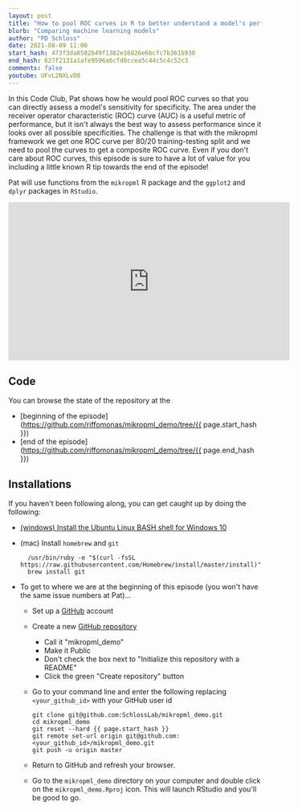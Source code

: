 ```yaml
---
layout: post
title: "How to pool ROC curves in R to better understand a model's performance (CC135)"
blurb: "Comparing machine learning models"
author: "PD Schloss"
date: 2021-08-09 11:00
start_hash: 473f3da8502b49f1382e16826e6bcfc7b361b930
end_hash: 627f2131a1afe9596a6cfd8ccea5c44c5c4c52c3
comments: false
youtube: UFvL2NXLvD8
---
```


In this Code Club, Pat shows how he would pool ROC curves so that you can directly assess a model's sensitivity for specificity. The area under the receiver operator characteristic (ROC) curve (AUC) is a useful metric of performance, but it isn't always the best way to assess performance since it looks over all possible specificities. The challenge is that with the mikropml framework we get one ROC curve per 80/20 training-testing split and we need to pool the curves to get a composite ROC curve. Even if you don't care about ROC curves, this episode is sure to have a lot of value for you including a little known R tip towards the end of the episode!

Pat will use functions from the `mikropml` R package and the `ggplot2` and `dplyr` packages in `RStudio`.


<iframe style="margin: 0 auto;display:block;" width="560" height="315" src="https://www.youtube.com/embed/{{ page.youtube }}" frameborder="0" allow="accelerometer; autoplay; encrypted-media; gyroscope; picture-in-picture" allowfullscreen></iframe>

## Code

You can browse the state of the repository at the
* [beginning of the episode](https://github.com/riffomonas/mikropml_demo/tree/{{ page.start_hash }})
* [end of the episode](https://github.com/riffomonas/mikropml_demo/tree/{{ page.end_hash }})


## Installations

If you haven't been following along, you can get caught up by doing the following:

* [(windows) Install the Ubuntu Linux BASH shell for Windows 10](https://itsfoss.com/install-bash-on-windows/)
* (mac) Install `homebrew` and `git`
  ```
	/usr/bin/ruby -e "$(curl -fsSL https://raw.githubusercontent.com/Homebrew/install/master/install)"
	brew install git
	```

* To get to where we are at the beginning of this episode (you won't have the same issue numbers at Pat)...
  - Set up a [GitHub](https://www.github.com) account
  - Create a new [GitHub repository](https://github.com/new)
    - Call it "mikropml_demo"
    - Make it Public
    - Don't check the box next to "Initialize this repository with a README"
    - Click the green "Create repository" button
  - Go to your command line and enter the following replacing `<your_github_id>` with your GitHub user id

		git clone git@github.com:SchlossLab/mikropml_demo.git
		cd mikropml_demo
		git reset --hard {{ page.start_hash }}
		git remote set-url origin git@github.com:<your_github_id>/mikropml_demo.git
		git push -u origin master

  - Return to GitHub and refresh your browser.
  - Go to the `mikropml_demo` directory on your computer and double click on the `mikropml_demo.Rproj` icon. This will launch RStudio and you'll be good to go.
